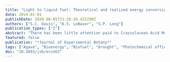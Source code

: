 ```yaml
---
title: "Light to liquid fuel: Theoretical and realized energy conversion efficiency of plants using Crassulacean Acid Metabolism (CAM) in arid conditions"
date: 2014-01-01
publishDate: 2020-08-05T21:26:26.422290Z
authors: ["S.C. Davis", "D.S. LeBauer", "S.P. Long"]
publication_types: ["2"]
abstract: "There has been little attention paid to Crassulacean Acid Metabolism (CAM) as a mechanism for bioenergy crop tolerance to water limitation, in part, because potential yields of CAM plants have been assumed to be lower than those of most commonly studied bioenergy crops. The photochemical efficiency, water-use efficiency (WUE), biomass production, and fuel yield potentials of CAM, Ctextlessinftextgreater3textless/inftextgreater, and Ctextlessinftextgreater4textless/inftextgreater plants that are considered or already in use for bioenergy are reviewed here. The theoretical photosynthetic efficiency of CAM plants can be similar to or greater than other photosynthetic pathways. In arid conditions, the greater WUE of CAM species results in theoretical biomass yield potentials that are 147% greater than Ctextlessinftextgreater4textless/inftextgreater species. The realized yields of CAM plants are similar to the theoretical yields that account for water-limiting conditions. CAM plants can potentially be viable commercial bioenergy crops, but additional direct yield measurements from field trials of CAM species are still needed. © 2014 The Author."
featured: false
publication: "*Journal of Experimental Botany*"
tags: ["Agave", "Bioenergy", "Biofuel", "Drought", "Photochemical efficiency", "Radiation use efficiency", "Semi-arid", "Sisal", "Water use efficiency"]
doi: "10.1093/jxb/eru163"
---
```


